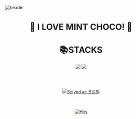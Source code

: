 
![header](https://capsule-render.vercel.app/api?type=waving&color=gradient&height=300&section=header&text=emin137&fontSize=100)


<div align=center><h1>🧩 I LOVE MINT CHOCO! 🌿</h1></div>

   <div align=center><h1>📚STACKS</h1></div>
  <div align=center> 
<img src="https://img.shields.io/badge/c%23-%23239120.svg?style=for-the-badge&logo=c-sharp&logoColor=white"/>
<img src="https://img.shields.io/badge/unity-%23000000.svg?style=for-the-badge&logo=unity&logoColor=white"/>

<br><br>

[![Solved.ac
  프로필](http://mazassumnida.wtf/api/v2/generate_badge?boj=em1n137)](https://solved.ac/em1n137)

<br><br>
[![Hits](https://hits.seeyoufarm.com/api/count/incr/badge.svg?url=https%3A%2F%2Fgithub.com%2F%2508emin137&count_bg=%23000000&title_bg=%231FD825&icon=github.svg&icon_color=%23000000&title=hits&edge_flat=false)](https://hits.seeyoufarm.com)
